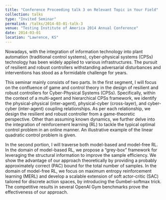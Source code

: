 ```yaml
---
title: "Conference Proceeding talk 3 on Relevant Topic in Your Field"
collection: talks
type: "Invited Seminar"
permalink: /talks/2014-03-01-talk-3
venue: "Testing Institute of America 2014 Annual Conference"
date: 2014-03-01
location: "Lawrence, KS"
---
```


Nowadays, with the integration of information technology into plant automation (traditional control systems), cyber-physical systems (CPSs) technology has been widely applied to various infrastructures. The pursuit of resilient and robust controllers withstanding adversarial disturbances and interventions has stood as a formidable challenge for years.

This seminar mainly consists of two parts. In the first segment, I will focus on the confluence of game and control theory in the design of resilient and robust controllers for Cyber-Physical Systems (CPSs). Specifically, within the context of a multi-agent and hierarchical CPSs framework, we identify the physical-physical (inter-agent), physical-cyber (cross-layer), and cyber-cyber (inter-agent) coupling relationships. As per each relationship, we design the resilient and robust controller from a game-theoretic perspective. Other than assuming known dynamics, we further delve into the integration of reinforcement learning (RL) to tackle the typical optimal control problem in an online manner. An illustrative example of the linear quadratic control problem is given. 

In the second portion, I will traverse both model-based and model-free RL. In the domain of model-based RL, we propose a “grey-box” framework for leveraging the structural information to improve the sample efficiency. We show the advantage of our approach theoretically by providing a probably approximately correct (PAC) bound for the total number of samples. In the domain of model-free RL, we focus on maximum entropy reinforcement learning (MERL) and develop a scalable extension of soft actor-critic (SAC) tailored for discrete action spaces, by introducing the Gumbel-softmax trick. The competitive results in several OpenAI Gym benchmarks prove the effectiveness of our approach.


